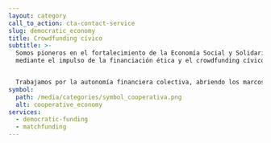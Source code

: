 ```yaml
---
layout: category
call_to_action: cta-contact-service
slug: democratic_economy
title: Crowdfunding cívico
subtitle: >-
  Somos pioneros en el fortalecimiento de la Economía Social y Solidaria
  mediante el impulso de la financiación ética y el crowdfunding cívico. 


  Trabajamos por la autonomía financiera colectiva, abriendo los marcos de colaboración entre proyectos ciudadanos y las instituciones públicas y privadas. Para ello, acompañamos en la difusión, la formación y las posibles vías de financiación a todas aquellas iniciativas que trabajen por la inclusión, el reconocimiento y el fomento de la autonomía, tanto personal como colectiva.
symbol:
  path: /media/categories/symbol_cooperativa.png
  alt: cooperative_economy
services:
  - democratic-funding
  - matchfunding
---
```

